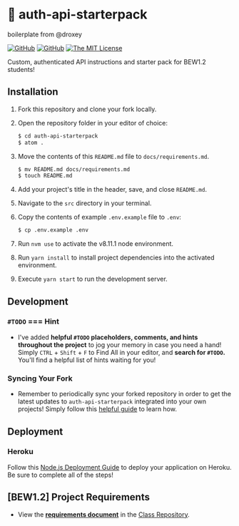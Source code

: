 # 🔐 auth-api-starterpack

boilerplate from @droxey

[![GitHub](https://img.shields.io/github/forks/droxey/auth-api-starterpack.svg?style=flat-square)](https://github.com/droxey/auth-api-starterpack/network)
[![GitHub](https://img.shields.io/github/issues/droxey/auth-api-starterpack.svg?style=flat-square)](https://github.com/droxey/auth-api-starterpack/issues)
[![The MIT License](https://img.shields.io/badge/license-MIT-orange.svg?style=flat-square)](http://opensource.org/licenses/MIT)

Custom, authenticated API instructions and starter pack for BEW1.2 students!

## Installation

1. Fork this repository and clone your fork locally.
1. Open the repository folder in your editor of choice:

    ```bash
    $ cd auth-api-starterpack
    $ atom .
    ```

1. Move the contents of this `README.md` file to `docs/requirements.md`.

    ```bash
    $ mv README.md docs/requirements.md
    $ touch README.md
    ```

1. Add your project's title in the header, save, and close `README.md`.
1. Navigate to the `src` directory in your terminal.
1. Copy the contents of example `.env.example` file to `.env`:

    ```bash
    $ cp .env.example .env
    ```

1. Run `nvm use` to activate the v8.11.1 node environment.
1. Run `yarn install` to install project dependencies into the activated environment.
1. Execute `yarn start` to run the development server.

## Development

### `#TODO` === Hint

* I've added **helpful `#TODO` placeholders, comments, and hints throughout the project** to jog your memory in case you need a hand! Simply `CTRL` + `Shift` + `F` to Find All in your editor, and **search for `#TODO`.** You'll find a helpful list of hints waiting for you!

### Syncing Your Fork

* Remember to periodically sync your forked repository in order to get the latest updates to `auth-api-starterpack` integrated into your own projects! Simply follow this [helpful guide](https://help.github.com/articles/syncing-a-fork/) to learn how.

## Deployment

### Heroku

Follow this [Node.js Deployment Guide](https://devcenter.heroku.com/articles/getting-started-with-nodejs) to deploy your application on Heroku. Be sure to complete all of the steps!

## [BEW1.2] Project Requirements

* View the [**requirements document**](https://github.com/Product-College-Courses/BEW-1.2-Authentication-and-Associations/blob/master/Projects/02-Custom-API-Project.md) in the [Class Repository](https://github.com/Product-College-Courses/BEW-1.2-Authentication-and-Associations).
